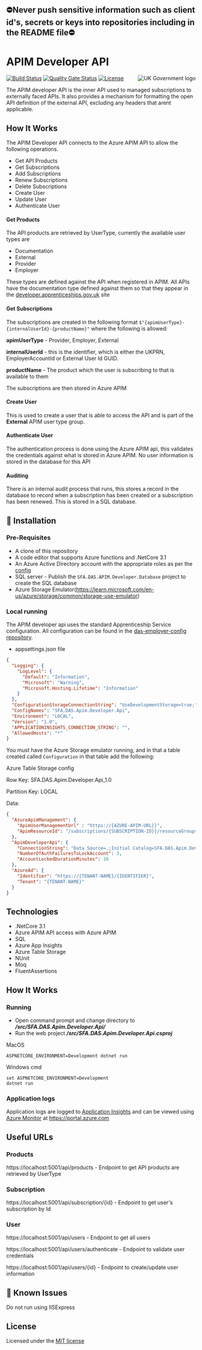 ## ⛔Never push sensitive information such as client id's, secrets or keys into repositories including in the README file⛔

# APIM Developer API

<img src="https://avatars.githubusercontent.com/u/9841374?s=200&v=4" align="right" alt="UK Government logo">

[![Build Status](https://sfa-gov-uk.visualstudio.com/Digital%20Apprenticeship%20Service/_apis/build/status/APIM%20Developer/das-apim-developer-api?repoName=SkillsFundingAgency%2Fdas-apim-developer-api&branchName=main)](https://sfa-gov-uk.visualstudio.com/Digital%20Apprenticeship%20Service/_build/latest?definitionId=2604&repoName=SkillsFundingAgency%2Fdas-apim-developer-api&branchName=main)
[![Quality Gate Status](https://sonarcloud.io/api/project_badges/measure?project=SkillsFundingAgency_das-apim-developer-api&metric=alert_status)](https://sonarcloud.io/dashboard?id=SkillsFundingAgency_das-apim-developer-api)
[![License](https://img.shields.io/badge/license-MIT-lightgrey.svg?longCache=true&style=flat-square)](https://en.wikipedia.org/wiki/MIT_License)

The APIM developer API is the inner API used to managed subscriptions to externally faced APIs. It also provides a mechanism for formatting the 
open API definition of the external API, excluding any headers that arent applicable.

## How It Works

The APIM Developer API connects to the Azure APIM API to allow the following operations.

* Get API Products
* Get Subscriptions
* Add Subscriptions
* Renew Subscriptions
* Delete Subscriptions
* Create User
* Update User
* Authenticate User

#### Get Products
The API products are retrieved by UserType, currently the available user types are 
* Documentation
* External
* Provider
* Employer

These types are defined against the API when registered in APIM. All APIs have the documentation type defined against them so that they appear in the [developer.apprenticeships.gov.uk](https://developer.apprenticeships.gov.uk) site

#### Get Subscriptions
The subscriptions are created in the following format `$"{apimUserType}-{internalUserId}-{productName}"` where the following is allowed:

**apimUserType** - Provider, Employer, External

**internalUserId** - this is the identifier, which is either the UKPRN, EmployerAccountId or External User Id GUID.

**productName** - The product which the user is subscribing to that is available to them

The subscriptions are then stored in Azure APIM

#### Create User
This is used to create a user that is able to access the API and is part of the **External** APIM user type group. 

#### Authenticate User
The authentication process is done using the Azure APIM api, this validates the credentials against what is stored in Azure APIM. No user information is stored in the database for this API

#### Auditing
There is an internal audit process that runs, this stores a record in the database to record when a subscription has been created or a subscription has been renewed. This is stored in a SQL database.


## 🚀 Installation

### Pre-Requisites

* A clone of this repository
* A code editor that supports Azure functions and .NetCore 3.1
* An Azure Active Directory account with the appropriate roles as per the [config](https://github.com/SkillsFundingAgency/das-employer-config/blob/master/das-apim-developer-api)
* SQL server - Publish the `SFA.DAS.APIM.Developer.Database` project to create the SQL database
* Azure Storage Emulator(https://learn.microsoft.com/en-us/azure/storage/common/storage-use-emulator)

### Local running

The APIM developer api uses the standard Apprenticeship Service configuration. All configuration can be found in the [das-employer-config repository](https://github.com/SkillsFundingAgency/das-employer-config/blob/master/das-apim-developer-api).

* appsettings.json file
```json
{
  "Logging": {
    "LogLevel": {
      "Default": "Information",
      "Microsoft": "Warning",
      "Microsoft.Hosting.Lifetime": "Information"
    }
  },
  "ConfigurationStorageConnectionString": "UseDevelopmentStorage=true;",
  "ConfigNames": "SFA.DAS.Apim.Developer.Api",
  "Environment": "LOCAL",
  "Version": "1.0",
  "APPLICATIONINSIGHTS_CONNECTION_STRING": "",
  "AllowedHosts": "*"
}
```

You must have the Azure Storage emulator running, and in that a table created called `Configuration` in that table add the following:

Azure Table Storage config

Row Key: SFA.DAS.Apim.Developer.Api_1.0

Partition Key: LOCAL

Data:

```json
{
  "AzureApimManagement": {
    "ApimUserManagementUrl" : "https://{AZURE-APIM-URL}}",
    "ApimResourceId": "/subscriptions/{SUBSCRIPTION-ID}}/resourceGroups/{RESOURCE-GROUP-NAME}/providers/Microsoft.ApiManagement/service/{APIM-NAME}"
  },
  "ApimDeveloperApi": {
    "ConnectionString": "Data Source=.;Initial Catalog=SFA.DAS.Apim.Developer;Integrated Security=True;Pooling=False;Connect Timeout=30",
    "NumberOfAuthFailuresToLockAccount": 3,
    "AccountLockedDurationMinutes": 10
  },
  "AzureAd": {
    "Identifier": "https://{TENANT-NAME}/{IDENTIFIER}",
    "Tenant": "{TENANT-NAME}"
  }
}
```

## Technologies

* .NetCore 3.1
* Azure APIM API access with Azure APIM
* SQL
* Azure App Insights
* Azure Table Storage
* NUnit
* Moq
* FluentAssertions

## How It Works

### Running

* Open command prompt and change directory to _**/src/SFA.DAS.Apim.Developer.Api/**_
* Run the web project _**/src/SFA.DAS.Apim.Developer.Api.csproj**_

MacOS
```
ASPNETCORE_ENVIRONMENT=Development dotnet run
```
Windows cmd
```
set ASPNETCORE_ENVIRONMENT=Development
dotnet run
```

### Application logs
Application logs are logged to [Application Insights](https://learn.microsoft.com/en-us/azure/azure-monitor/app/app-insights-overview) and can be viewed using [Azure Monitor](https://learn.microsoft.com/en-us/azure/azure-monitor/overview) at https://portal.azure.com


## Useful URLs

### Products
https://localhost:5001/api/products - Endpoint to get API products are retrieved by UserType

### Subscription

https://localhost:5001/api/subscription/{id} - Endpoint to get user's subscription by Id

### User

https://localhost:5001/api/users - Endpoint to get all users

https://localhost:5001/api/users/authenticate - Endpoint to validate user credentials

https://localhost:5001/api/users/{id} - Endpoint to create/update user information

## 🐛 Known Issues

Do not run using IISExpress

## License

Licensed under the [MIT license](LICENSE)